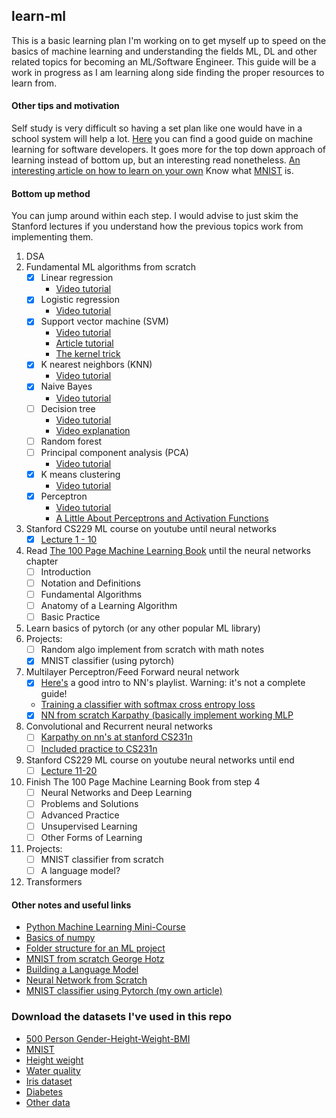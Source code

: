 ## learn-ml
This is a basic learning plan I'm working on to get myself up to speed on the basics of machine learning and
understanding the fields ML, DL and other related topics for becoming an ML/Software Engineer. This
guide will be a work in progress as I am learning along side finding the proper resources to learn
from.

#### Other tips and motivation
Self study is very difficult so having a set plan like one would have in a school system will help a lot.
[Here](https://machinelearningmastery.com/machine-learning-for-programmers/) you can find a good guide on
machine learning for software developers. It goes more for the top down approach of learning instead of
bottom up, but an interesting read nonetheless.
[An interesting article on how to learn on your own](https://metacademy.org/roadmaps/rgrosse/learn_on_your_own)
Know what [MNIST](https://en.wikipedia.org/wiki/MNIST_database) is.

#### Bottom up method
You can jump around within each step. I would advise to just skim the Stanford lectures if you understand
how the previous topics work from implementing them.
1. DSA
2. Fundamental ML algorithms from scratch
    - [X] Linear regression
        - [Video tutorial](https://www.youtube.com/watch?v=VmbA0pi2cRQ)
    - [X] Logistic regression
        - [Video tutorial](https://www.youtube.com/watch?v=YYEJ_GUguHw)
    - [X] Support vector machine (SVM)
        - [Video tutorial](https://www.youtube.com/watch?v=T9UcK-TxQGw)
        - [Article tutorial](https://towardsdatascience.com/implement-multiclass-svm-from-scratch-in-python-b141e43dc084)
        - [The kernel trick](https://www.youtube.com/watch?v=Q7vT0--5VII)
    - [X] K nearest neighbors (KNN)
        - [Video tutorial](https://www.youtube.com/watch?v=rTEtEy5o3X0)
    - [X] Naive Bayes
        - [Video tutorial](https://www.youtube.com/watch?v=TLInuAorxqE)
    - [ ] Decision tree
        - [Video tutorial](https://www.youtube.com/watch?v=NxEHSAfFlK8&t=5s)
        - [Video explanation](https://www.youtube.com/watch?v=LDRbO9a6XPU)
    - [ ] Random forest
    - [ ] Principal component analysis (PCA)
        - [Video tutorial](https://www.youtube.com/watch?v=Rjr62b_h7S4)
    - [X] K means clustering
        - [Video tutorial](https://www.youtube.com/watch?v=6UF5Ysk_2gk)
    - [X] Perceptron
        - [Video tutorial](https://www.youtube.com/watch?v=aOEoxyA4uXU)
        - [A Little About Perceptrons and Activation Functions](https://medium.com/mlearning-ai/a-little-about-perceptrons-and-activation-functions-aed19d672656)
3. Stanford CS229 ML course on youtube until neural networks
    - [X] [Lecture 1 - 10](https://www.youtube.com/watch?v=jGwO_UgTS7I&list=PLoROMvodv4rMiGQp3WXShtMGgzqpfVfbU&index=1)
4. Read [The 100 Page Machine Learning Book](https://themlbook.com/) until the neural networks chapter
    - [ ] Introduction
    - [ ] Notation and Definitions
    - [ ] Fundamental Algorithms
    - [ ] Anatomy of a Learning Algorithm
    - [ ] Basic Practice
5. Learn basics of pytorch (or any other popular ML library)
6. Projects:
    - [ ] Random algo implement from scratch with math notes
    - [X] MNIST classifier (using pytorch)
7. Multilayer Perceptron/Feed Forward neural network
    - [X] [Here's](https://www.youtube.com/playlist?list=PLQVvvaa0QuDcjD5BAw2DxE6OF2tius3V3) a good intro to NN's playlist. Warning: it's not a complete guide!
    - [Training a classifier with softmax cross entropy loss](https://douglasorr.github.io/2021-10-training-objectives/1-xent/article.html#mjx-eqn-eqn%3Aloss)
    - [X] [NN from scratch Karpathy (basically implement working MLP](https://www.youtube.com/playlist?list=PLAqhIrjkxbuWI23v9cThsA9GvCAUhRvKZ)
8. Convolutional and Recurrent neural networks
    - [ ] [Karpathy on nn's at stanford CS231n](https://www.youtube.com/watch?v=i94OvYb6noo)
    - [ ] [Included practice to CS231n](https://cs231n.github.io/)
9. Stanford CS229 ML course on youtube neural networks until end
    - [ ] [Lecture 11-20](https://www.youtube.com/watch?v=MfIjxPh6Pys&list=PLoROMvodv4rMiGQp3WXShtMGgzqpfVfbU&index=11)
10. Finish The 100 Page Machine Learning Book from step 4
    - [ ] Neural Networks and Deep Learning
    - [ ] Problems and Solutions
    - [ ] Advanced Practice
    - [ ] Unsupervised Learning
    - [ ] Other Forms of Learning
11. Projects:
    - [ ] MNIST classifier from scratch
    - [ ] A language model?
12. Transformers

#### Other notes and useful links
- [Python Machine Learning Mini-Course](https://machinelearningmastery.com/python-machine-learning-mini-course/)
- [Basics of numpy](https://numpy.org/devdocs/user/absolute_beginners.html)
- [Folder structure for an ML project](https://dev.to/luxacademy/generic-folder-structure-for-your-machine-learning-projects-4coe)
- [MNIST from scratch George Hotz](https://www.youtube.com/watch?v=JRlyw6LO5qo&list=WL&index=1)
- [Building a Language Model](https://medium.com/analytics-vidhya/a-comprehensive-guide-to-build-your-own-language-model-in-python-5141b3917d6d)
- [Neural Network from Scratch](https://medium.com/@waleedmousa975/building-a-neural-network-from-scratch-using-numpy-and-math-libraries-a-step-by-step-tutorial-in-608090c20466)
- [MNIST classifier using Pytorch (my own article)](https://lukasn.xyz/posts/neural-network-model-basics/)

### Download the datasets I've used in this repo
- [500 Person Gender-Height-Weight-BMI](https://www.kaggle.com/datasets/yersever/500-person-gender-height-weight-bodymassindex)
- [MNIST](https://www.kaggle.com/datasets/avnishnish/mnist-original)
- [Height weight](https://www.kaggle.com/code/martandsay/height-weight-regression-classification/input)
- [Water quality](https://www.kaggle.com/datasets/adityakadiwal/water-potability)
- [Iris dataset](https://scikit-learn.org/stable/auto_examples/datasets/plot_iris_dataset.html)
- [Diabetes](https://raw.githubusercontent.com/jbrownlee/Datasets/master/pima-indians-diabetes.data.csv)
- [Other data](https://github.com/Avik-Jain/100-Days-Of-ML-Code/tree/master/datasets)
